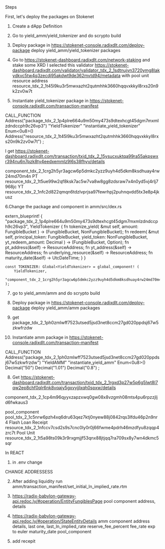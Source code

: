 
Steps

First, let's deploy the packages on Stokenet

1. Create a dApp Definition

2. Go to yield_amm/yield_tokenizer and do scrypto build

3. Deploy package in https://stokenet-console.radixdlt.com/deploy-package
deploy yield_amm/yield_tokenizer packages

4. Go to https://stokenet-dashboard.radixdlt.com/network-staking and stake some XRD
I selected this validator https://stokenet-dashboard.radixdlt.com/validator/validator_tdx_2_1sdtnujyn3720ymg8lakydkvc5tw4q3zecdj95akdwt9de362mvtd94/metadata
with pool unit resource address resource_tdx_2_1t45l9ku3r5mwxazht2qutmhhk3660hqqvxkkyl8rxs20n9k2zv0w7t

5. Instantiate yield_tokenizer package in https://stokenet-console.radixdlt.com/transaction-manifest

CALL_FUNCTION
    Address("package_tdx_2_1p4plre664u9m50my473s9dtexhcgt45dgm7mxmlzdndccph9c26vp3")
    "YieldTokenizer"
    "instantiate_yield_tokenizer"
    Enum<0u8>()
    Address("resource_tdx_2_1t45l9ku3r5mwxazht2qutmhhk3660hqqvxkkyl8rxs20n9k2zv0w7t")
;

I get https://stokenet-dashboard.radixdlt.com/transaction/txid_tdx_2_15ysucxuktqa99ra55akpswxr394nu6n7pzk8ty4eedxemmlz9l6s38fhyv/details

component_tdx_2_1crg2h5yr3agcw6p5dmkc2yzz9uyh4d5dkm8ksdhuay4rw24md70m4n
PT resource_tdx_2_1t5ue99w2qf8ksk7ac5w7va8w8gg8zdsraw7x4n0yd5vj4rlj7968jc
YT resource_tdx_2_1nfc2d822qmqn6tdzlvprjsa97fewrhpj2puhnqvdd5tx3e8p4jkusz


6.Change the package and component in amm/src/dex.rs

extern_blueprint! {
        "package_tdx_2_1p4plre664u9m50my473s9dtexhcgt45dgm7mxmlzdndccph9c26vp3",
        YieldTokenizer {
            fn tokenize_yield(
                &mut self, 
                amount: FungibleBucket
            ) -> (FungibleBucket, NonFungibleBucket);
            fn redeem(
                &mut self, 
                principal_token: FungibleBucket, 
                yield_token: NonFungibleBucket,
                yt_redeem_amount: Decimal
            ) -> (FungibleBucket, Option<NonFungibleBucket>);
            fn pt_address(&self) -> ResourceAddress;
            fn yt_address(&self) -> ResourceAddress;
            fn underlying_resource(&self) -> ResourceAddress;
            fn maturity_date(&self) -> UtcDateTime;
        }
    }

    const TOKENIZER: Global<YieldTokenizer> = global_component! (
        YieldTokenizer,
        "component_tdx_2_1crg2h5yr3agcw6p5dmkc2yzz9uyh4d5dkm8ksdhuay4rw24md70m4n"
    );

7. go to yield_amm/amm and do scrypto build

8. Deploy package in https://stokenet-console.radixdlt.com/deploy-package
deploy yield_amm/amm packages

9. get package_tdx_2_1ph0zmlwff7523utsed5jsd3net8ccm27gd020ppdsj67w5zkwfrzdw

5. Instantiate amm package in https://stokenet-console.radixdlt.com/transaction-manifest

CALL_FUNCTION
    Address("package_tdx_2_1ph0zmlwff7523utsed5jsd3net8ccm27gd020ppdsj67w5zkwfrzdw")
    "YieldAMM"
    "instantiate_yield_amm"
    Enum<0u8>()
    Decimal("50")
    Decimal("1.01")
    Decimal("0.8")
;

8. Get https://stokenet-dashboard.radixdlt.com/transaction/txid_tdx_2_1rgxd3p27w5p6g5lwt8l7qw2ep8chf0qlr6nk8vqajy5gxvyjjlxqh0spxw/details

component_tdx_2_1cp4m96qyyxzapzxwq0gw08x8vzgmh08mts4pu6rpzzjljd6fwkaus3

pool_component pool_tdx_2_1c5nrw6pzh4xq6dru63qez7ktj0nyew88j0842rqs3lfdu46p2n9nr4
Flash Loan Receipt resource_tdx_2_1nfccv7csd2s9s7cnc0ly0r0j66fwme4pdrh46mzdfyu8zqqp4zrc7t
Pool Unit resource_tdx_2_1t5a98ts09k3r9rxgmjjf53qnx88jtjqq7ra709sx8y7wn4dkmc5sqr

In REACT

1. in .env change

CHANGE ADDRESSESS

2. After adding liquidity run amm/transaction_manifest/set_initial_ln_implied_rate.rtm

3. https://radix-babylon-gateway-api.redoc.ly/#operation/EntityFungiblesPage pool component address, details

4. https://radix-babylon-gateway-api.redoc.ly/#operation/StateEntityDetails amm component address details, last one, last_ln_implied_rate
reserve_fee_percent
fee_rate exp to euler
maturity_date
pool_component

5. add recepit


